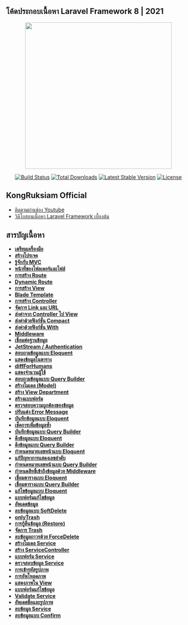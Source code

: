 ## โค้ดประกอบเนื้อหา Laravel Framework 8 | 2021
<p align="center"><a href="https://laravel.com" target="_blank"><img src="https://raw.githubusercontent.com/laravel/art/master/logo-lockup/5%20SVG/2%20CMYK/1%20Full%20Color/laravel-logolockup-cmyk-red.svg" width="400"></a></p>

<p align="center">
<a href="https://travis-ci.org/laravel/framework"><img src="https://travis-ci.org/laravel/framework.svg" alt="Build Status"></a>
<a href="https://packagist.org/packages/laravel/framework"><img src="https://img.shields.io/packagist/dt/laravel/framework" alt="Total Downloads"></a>
<a href="https://packagist.org/packages/laravel/framework"><img src="https://img.shields.io/packagist/v/laravel/framework" alt="Latest Stable Version"></a>
<a href="https://packagist.org/packages/laravel/framework"><img src="https://img.shields.io/packagist/l/laravel/framework" alt="License"></a>
</p>

## KongRuksiam Official
- [ติดตามผ่านช่อง Youtube](https://www.youtube.com/channel/UCQ1r_4x-P-fETLIU4pqf98w)
- [วิดีโอสอนเนื้อหา Laravel Framework เบื้องต้น](https://www.youtube.com/watch?v=nswjmJBTvZo&list=PLltVQYLz1BMCElB-Vtjb79DtlN2jPkHwV)

## สารบัญเนื้อหา

- **[เตรียมเครื่องมือ]()**
- **[สร้างโปรเจค]()**
- **[รู้จักกับ MVC]()**
- **[หน้าที่ของโฟลเดอร์และไฟล์]()**
- **[การสร้าง Route]()**
- **[Dynamic Route]()**
- **[การสร้าง View]()**
- **[Blade Template]()**
- **[การสร้าง Controller]()**
- **[จัดการ Link และ URL]()**
- **[ส่งค่าจาก Controller ไป View]()**
- **[ ส่งค่าด้วยฟังก์ชั่น Compact]()**
- **[ส่งค่าด้วยฟังก์ชั่น With]()**
- **[Middleware]()**
- **[ เชื่อมต่อฐานข้อมูล]()**
- **[JetStream / Authentication]()**
- **[สอบถามข้อมูลแบบ Eloquent]()**
- **[แสดงข้อมูลในตาราง]()**
- **[diffForHumans]()**
- **[แสดงจำนวนผู้ใช้]()**
- **[สอบถามข้อมูลแบบ Query Builder]()**
- **[สร้างโมเดล (Model)]()**
- **[ สร้าง View Department]()**
- **[สร้างแบบฟอร์ม]()**
- **[ตรวจสอบความถูกต้องของข้อมูล]()**
- **[ปรับแต่ง Error Message]()**
- **[บันทึกข้อมูลแบบ Eloquent]()**
- **[เช็คการเพิ่มข้อมูลซ้ำ]()**
- **[บันทึกข้อมูลแบบ Query Builder]()**
- **[ดึงข้อมูลแบบ Eloquent]()**
- **[ดึงข้อมูลแบบ Query Builder]()**
- **[กำหนดหมายเลขหน้าแบบ Eloquent]()**
- **[แก้ปัญหาการแสดงเลขลำดับ]()**
- **[กำหนดหมายเลขหน้าแบบ Query Builder]()**
- **[กำหนดสิทธิ์เข้าถึงข้อมูลด้วย Middleware]()**
- **[เชื่อมตารางแบบ Eloquent]()**
- **[เชื่อมตารางแบบ  Query Builder]()**
- **[แก้ไขข้อมูลแบบ Eloquent]()**
- **[แบบฟอร์มแก้ไขข้อมูล]()**
- **[อัพเดตข้อมูล]()**
- **[ลบข้อมูลแบบ SoftDelete]()**
- **[onlyTrash]()**
- **[การกู้คืนข้อมูล (Restore)]()**
- **[ จัดการ Trash]()**
- **[ลบข้อมูลถาวรด้วย ForceDelete]()**
- **[สร้างโมเดล Service]()**
- **[สร้าง ServiceController]()**
- **[แบบฟอร์ม Service]()**
- **[ ตรวจสอบข้อมูล Service]()**
- **[การเข้ารหัสรูปภาพ]()**
- **[การอัพโหลดภาพ]()**
- **[แสดงภาพใน View]()**
- **[แบบฟอร์มแก้ไขข้อมูล]()**
- **[Validate Service]()**
- **[อัพเดตชื่อและรูปภาพ]()**
- **[ลบข้อมูล Service]()**
- **[ลบข้อมูลแบบ Confirm]()**
